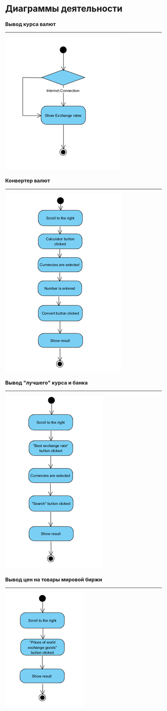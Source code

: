 # Диаграммы деятельности

### Вывод курса валют
---

![1](../Activity/ExchangeRates.png)

### Конвертер валют
---

![2](../Activity/Calculator.png)

### Вывод "лучшего" курса и банка 
---

![3](../Activity/BestExchangeRate.png)

### Вывод цен на товары мировой биржи  
---

![4](../Activity/WorldExchange.png)

